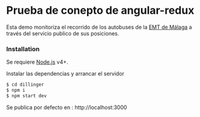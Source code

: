 # Prueba de conepto de angular-redux

Esta demo monitoriza el recorrido de los autobuses de la [EMT de Málaga](http://www.emtmalaga.es/) a través del servicio publico de sus posiciones.

### Installation

Se requiere [Node.js](https://nodejs.org/) v4+.

Instalar las dependencias y arrancar el servidor

```sh
$ cd dillinger
$ npm i
$ npm start dev
```
Se publica por defecto en : http://localhost:3000
